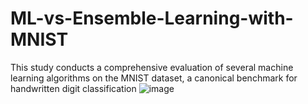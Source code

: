 # ML-vs-Ensemble-Learning-with-MNIST
This study conducts a comprehensive evaluation of several machine learning algorithms on the MNIST dataset, a canonical benchmark for handwritten digit classification
![image](https://github.com/user-attachments/assets/c52defb4-a54c-4859-a6ba-3ab59fecef52)

